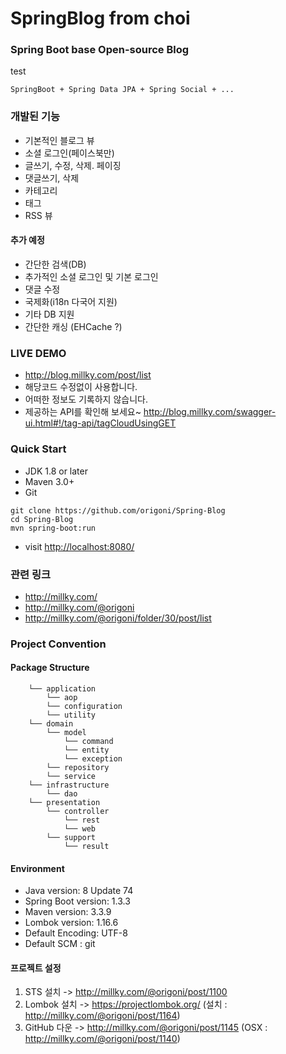 # SpringBlog from choi
### Spring Boot base Open-source Blog
test

```
SpringBoot + Spring Data JPA + Spring Social + ...
```

### 개발된 기능
- 기본적인 블로그 뷰
- 소셜 로그인(페이스북만)
- 글쓰기, 수정, 삭제. 페이징
- 댓글쓰기, 삭제
- 카테고리
- 태그
- RSS 뷰
 
#### 추가 예정
- 간단한 검색(DB)
- 추가적인 소셜 로그인 및 기본 로그인
- 댓글 수정
- 국제화(i18n 다국어 지원)
- 기타 DB 지원
- 간단한 캐싱 (EHCache ?)


### LIVE DEMO
- http://blog.millky.com/post/list
- 해당코드 수정없이 사용합니다.
- 어떠한 정보도 기록하지 않습니다.
- 제공하는 API를 확인해 보세요~ http://blog.millky.com/swagger-ui.html#!/tag-api/tagCloudUsingGET

### Quick Start
- JDK 1.8 or later
- Maven 3.0+
- Git

```
git clone https://github.com/origoni/Spring-Blog
cd Spring-Blog
mvn spring-boot:run
```

- visit [http://localhost:8080/](http://localhost:8080/)

### 관련 링크
- http://millky.com/
- http://millky.com/@origoni
- http://millky.com/@origoni/folder/30/post/list

### Project Convention

#### Package Structure

```
    └── application
        └── aop
        └── configuration
        └── utility
    └── domain
        └── model
            └── command
            └── entity
            └── exception
        └── repository
        └── service
    └── infrastructure
        └── dao
    └── presentation
        └── controller
            └── rest
            └── web
        └── support
            └── result
```

#### Environment
- Java version: 8 Update 74
- Spring Boot version: 1.3.3
- Maven version: 3.3.9
- Lombok version: 1.16.6
- Default Encoding: UTF-8
- Default SCM : git

#### 프로젝트 설정
1. STS 설치 -> http://millky.com/@origoni/post/1100
2. Lombok 설치 -> https://projectlombok.org/ (설치 : http://millky.com/@origoni/post/1164)
3. GitHub 다운 -> http://millky.com/@origoni/post/1145 (OSX : http://millky.com/@origoni/post/1140)

